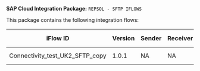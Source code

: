 **SAP Cloud Integration Package:** `REPSOL - SFTP IFLOWS`

This package contains the following integration flows:
<!-- IFLOW_TABLE_START -->
| iFlow ID      | Version | Sender        | Receiver      | Description                        | Details Link |
| ------------- | ------- | ------------- | ------------- | ---------------------------------- | ------------ |
| Connectivity_test_UK2_SFTP_copy | 1.0.1 | NA | NA | N/A | [View Details](Connectivity_test_UK2_SFTP_copy/1.0.1/readme.md) |
<!-- IFLOW_TABLE_END -->

